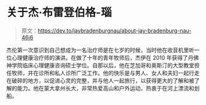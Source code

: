 # 关于杰·布雷登伯格-瑙

> 原文：<https://dev.to/jaybradenburgnau/about-jay-bradenburg-nau-46j6>

杰伦第一次意识到自己想成为一名治疗师是在七岁的时候，当时他在收音机里听一位心理健康治疗师的演讲。在做了十年的青年牧师后，杰伊在 2010 年获得了丹佛神学院临床心理健康咨询硕士学位。自那以后，他在芝加哥和奥斯汀的大型教堂担任牧师，并在诊所和私人诊所广泛工作。他的快乐是与男人、女人和夫妇一起行走在破碎的地方，以促进心灵的完整，并与他人一起旅行，以获得更大的了解和被了解的能力。他在蒙大拿州长大，非常热爱高山和户外运动，热衷于在河上漂流和划船。